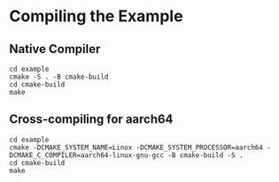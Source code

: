 Compiling the Example
=====================

Native Compiler
---------------

```shell
cd example
cmake -S . -B cmake-build
cd cmake-build
make
```

Cross-compiling for aarch64
---------------------------

```shell
cd example
cmake -DCMAKE_SYSTEM_NAME=Linux -DCMAKE_SYSTEM_PROCESSOR=aarch64 -DCMAKE_C_COMPILER=aarch64-linux-gnu-gcc -B cmake-build -S .
cd cmake-build
make
```